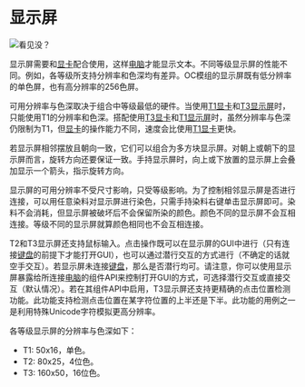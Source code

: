 # 显示屏

![看见没？](oredict:oc:screen1)

显示屏需要和[显卡](../item/graphicsCard1.md)配合使用，这样[电脑](../general/computer.md)才能显示文本。不同等级显示屏的性能不同。例如，各等级所支持分辨率和色深均有差异。OC模组的显示屏既有低分辨率的单色屏，也有高分辨率的256色屏。

可用分辨率与色深取决于组合中等级最低的硬件。当使用[T1显卡](../item/graphicsCard1.md)和[T3显示屏](screen3.md)时，只能使用T1的分辨率和色深。搭配使用[T3显卡](../item/graphicsCard1.md)和[T1显示屏](screen3.md)时，虽然分辨率与色深仍限制为T1，但[显卡](../item/graphicsCard1.md)的操作能力不同，速度会比使用[T1显卡](../item/graphicsCard1.md)更快。

若显示屏相邻摆放且朝向一致，它们可以组合为多方块显示屏。对朝上或朝下的显示屏而言，旋转方向还要保证一致。手持显示屏时，向上或下放置的显示屏上会叠加显示一个箭头，指示旋转方向。

显示屏的可用分辨率不受尺寸影响，只受等级影响。为了控制相邻显示屏是否进行连接，可以用任意染料对显示屏进行染色，只需手持染料右键单击显示屏即可。染料不会消耗，但显示屏被破坏后不会保留所染的颜色。颜色不同的显示屏不会互相连接。等级不同的显示屏就算颜色相同也不会互相连接。

T2和T3显示屏还支持鼠标输入。点击操作既可以在显示屏的GUI中进行（只有连接[键盘](keyboard.md)的前提下才能打开GUI），也可以通过潜行交互的方式进行（不确定的话就空手交互）。若显示屏未连接[键盘](keyboard.md)，那么是否潜行均可。请注意，你可以使用显示屏暴露给所连接[电脑](../general/computer.md)的组件API来控制打开GUI的方式，可选择潜行交互或直接交互（默认情况）。若在其组件API中启用，T3显示屏还支持更精确的点击位置检测功能。此功能支持检测点击位置在某字符位置的上半还是下半。此功能的用例之一是利用特殊Unicode字符模拟更高分辨率。

各等级显示屏的分辨率与色深如下：
 - T1: 50x16，单色。
 - T2: 80x25，4位色。
 - T3: 160x50，16位色。

